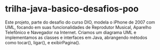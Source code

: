 # trilha-java-basico-desafios-poo
Este projeto, parte do desafio do curso DIO, modela o iPhone de 2007 com UML, focando em suas funcionalidades de Reprodutor Musical, Aparelho Telefônico e Navegador na Internet. Criamos um diagrama UML e implementamos as classes e interfaces em Java, abrangendo métodos como tocar(), ligar(), e exibirPagina().
